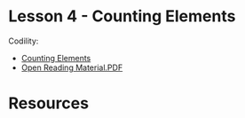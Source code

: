 # Lesson 4 - Counting Elements

Codility:

- [Counting Elements](https://app.codility.com/programmers/lessons/4-counting_elements/)
- [Open Reading Material.PDF](docs/lessons/l004-counting-elements.pdf)

# Resources
